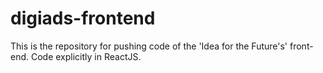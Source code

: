 # digiads-frontend
This is the repository for pushing code of the 'Idea for the Future's' front-end. Code explicitly in ReactJS.
